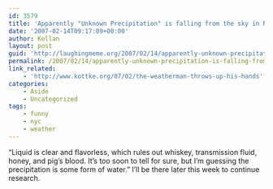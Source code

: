 ```yaml
---
id: 3579
title: 'Apparently "Unknown Precipitation" is falling from the sky in NYC'
date: '2007-02-14T09:17:09+00:00'
author: Kellan
layout: post
guid: 'http://laughingmeme.org/2007/02/14/apparently-unknown-precipitation-is-falling-from-the-sky-in-nyc/'
permalink: /2007/02/14/apparently-unknown-precipitation-is-falling-from-the-sky-in-nyc/
link_related:
    - 'http://www.kottke.org/07/02/the-weatherman-throws-up-his-hands'
categories:
    - Aside
    - Uncategorized
tags:
    - funny
    - nyc
    - weather
---
```


“Liquid is clear and flavorless, which rules out whiskey, transmission fluid, honey, and pig’s blood. It’s too soon to tell for sure, but I’m guessing the precipitation is some form of water.” I’ll be there later this week to continue research.